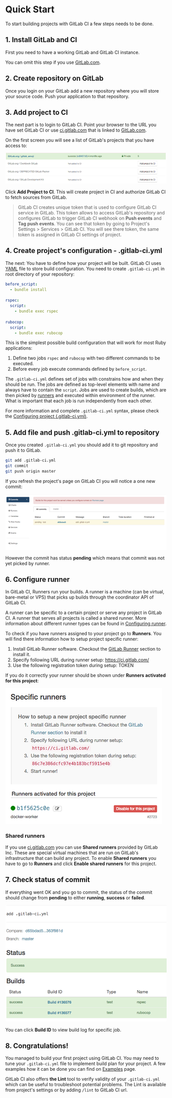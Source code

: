 # Quick Start

To start building projects with GitLab CI a few steps needs to be done.

## 1. Install GitLab and CI

First you need to have a working GitLab and GitLab CI instance.

You can omit this step if you use [GitLab.com](http://GitLab.com/).

## 2. Create repository on GitLab

Once you login on your GitLab add a new repository where you will store your source code.
Push your application to that repository.

## 3. Add project to CI

The next part is to login to GitLab CI.
Point your browser to the URL you have set GitLab CI or use [ci.gitlab.com](http://ci.gitlab.com/) that is linked to [GitLab.com](http://GitLab.com/).

On the first screen you will see a list of GitLab's projects that you have access to:

![Projects](projects.png)

Click **Add Project to CI**.
This will create project in CI and authorize GitLab CI to fetch sources from GitLab.

> GitLab CI creates unique token that is used to configure GitLab CI service in GitLab.
> This token allows to access GitLab's repository and configures GitLab to trigger GitLab CI webhook on **Push events** and **Tag push events**.
> You can see that token by going to Project's Settings > Services > GitLab CI.
> You will see there token, the same token is assigned in GitLab CI settings of project.

## 4. Create project's configuration - .gitlab-ci.yml

The next: You have to define how your project will be built.
GitLab CI uses [YAML](https://en.wikipedia.org/wiki/YAML) file to store build configuration.
You need to create `.gitlab-ci.yml` in root directory of your repository:

```yaml
before_script:
  - bundle install

rspec:
  script:
    - bundle exec rspec

rubocop:
  script:
    - bundle exec rubocop
```

This is the simplest possible build configuration that will work for most Ruby applications:
1. Define two jobs `rspec` and `rubocop` with two different commands to be executed.
1. Before every job execute commands defined by `before_script`.

The `.gitlab-ci.yml` defines set of jobs with constrains how and when they should be run.
The jobs are defined as top-level elements with name and always have to contain the `script`.
Jobs are used to create builds, which are then picked by [runners](../runners/README.md) and executed within environment of the runner.
What is important that each job is run independently from each other. 

For more information and complete `.gitlab-ci.yml` syntax, please check the [Configuring project (.gitlab-ci.yml)](../yaml/README.md).

## 5. Add file and push .gitlab-ci.yml to repository

Once you created `.gitlab-ci.yml` you should add it to git repository and push it to GitLab.

```bash
git add .gitlab-ci.yml
git commit
git push origin master
```

If you refresh the project's page on GitLab CI you will notice a one new commit:

![](new_commit.png)

However the commit has status **pending** which means that commit was not yet picked by runner.

## 6. Configure runner

In GitLab CI, Runners run your builds.
A runner is a machine (can be virtual, bare-metal or VPS) that picks up builds through the coordinator API of GitLab CI.

A runner can be specific to a certain project or serve any project in GitLab CI.
A runner that serves all projects is called a shared runner.
More information about different runner types can be found in [Configuring runner](../runners/README.md).

To check if you have runners assigned to your project go to **Runners**. You will find there information how to setup project specific runner:

1. Install GitLab Runner software. Checkout the [GitLab Runner](https://about.gitlab.com/gitlab-ci/#gitlab-runner) section to install it.
1. Specify following URL during runner setup: https://ci.gitlab.com/
1. Use the following registration token during setup: TOKEN

If you do it correctly your runner should be shown under **Runners activated for this project**:

![](runners_activated.png)

### Shared runners

If you use [ci.gitlab.com](http://ci.gitlab.com/) you can use **Shared runners** provided by GitLab Inc.
These are special virtual machines that are run on GitLab's infrastructure that can build any project.
To enable **Shared runners** you have to go to **Runners** and click **Enable shared runners** for this project.

## 7. Check status of commit

If everything went OK and you go to commit, the status of the commit should change from **pending** to either **running**, **success** or **failed**.

![](commit_status.png)

You can click **Build ID** to view build log for specific job.

## 8. Congratulations!

You managed to build your first project using GitLab CI.
You may need to tune your `.gitlab-ci.yml` file to implement build plan for your project.
A few examples how it can be done you can find on [Examples](../examples/README.md) page.

GitLab CI also offers **the Lint** tool to verify validity of your `.gitlab-ci.yml` which can be useful to troubleshoot potential problems.
The Lint is available from project's settings or by adding `/lint` to GitLab CI url.
